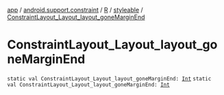 [app](../../../index.md) / [android.support.constraint](../../index.md) / [R](../index.md) / [styleable](index.md) / [ConstraintLayout_Layout_layout_goneMarginEnd](./-constraint-layout_-layout_layout_gone-margin-end.md)

# ConstraintLayout_Layout_layout_goneMarginEnd

`static val ConstraintLayout_Layout_layout_goneMarginEnd: `[`Int`](https://kotlinlang.org/api/latest/jvm/stdlib/kotlin/-int/index.html)
`static val ConstraintLayout_Layout_layout_goneMarginEnd: `[`Int`](https://kotlinlang.org/api/latest/jvm/stdlib/kotlin/-int/index.html)